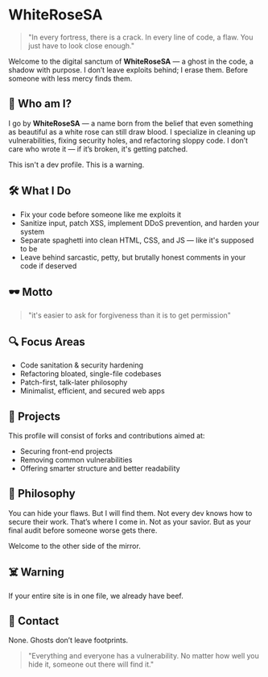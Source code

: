 # WhiteRoseSA

> "In every fortress, there is a crack. In every line of code, a flaw. You just have to look close enough."

Welcome to the digital sanctum of **WhiteRoseSA** — a ghost in the code, a shadow with purpose. I don’t leave exploits behind; I erase them. Before someone with less mercy finds them.


## 🧠 Who am I?

I go by **WhiteRoseSA** — a name born from the belief that even something as beautiful as a white rose can still draw blood. I specialize in cleaning up vulnerabilities, fixing security holes, and refactoring sloppy code. I don’t care who wrote it — if it’s broken, it's getting patched.

This isn't a dev profile. This is a warning.


## 🛠 What I Do

* Fix your code before someone like me exploits it
* Sanitize input, patch XSS, implement DDoS prevention, and harden your system
* Separate spaghetti into clean HTML, CSS, and JS — like it's supposed to be
* Leave behind sarcastic, petty, but brutally honest comments in your code if deserved


## 🕶 Motto

> "it's easier to ask for forgiveness than it is to get permission"


## 🔍 Focus Areas

* Code sanitation & security hardening
* Refactoring bloated, single-file codebases
* Patch-first, talk-later philosophy
* Minimalist, efficient, and secured web apps


## 📁 Projects

This profile will consist of forks and contributions aimed at:

* Securing front-end projects
* Removing common vulnerabilities
* Offering smarter structure and better readability


## 📜 Philosophy

You can hide your flaws. But I will find them.
Not every dev knows how to secure their work.
That’s where I come in. Not as your savior.
But as your final audit before someone worse gets there.

Welcome to the other side of the mirror.



## ☠️ Warning

If your entire site is in one file, we already have beef.


## 🥷 Contact

None. Ghosts don’t leave footprints.

> "Everything and everyone has a vulnerability. No matter how well you hide it, someone out there will find it."
